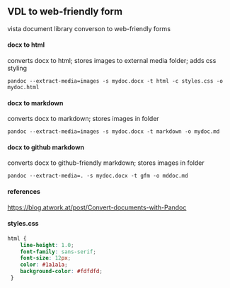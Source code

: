 ## VDL to web-friendly form
vista document library converson to web-friendly forms



#### docx to html
converts docx to html; stores images to external media folder; adds css styling
```
pandoc --extract-media=images -s mydoc.docx -t html -c styles.css -o mydoc.html
```


#### docx to markdown
converts docx to markdown; stores images in folder
```
pandoc --extract-media=images -s mydoc.docx -t markdown -o mydoc.md
```


#### docx to github markdown
converts docx to github-friendly markdown; stores images in folder
```
pandoc --extract-media=. -s mydoc.docx -t gfm -o mddoc.md
```


#### references
https://blog.atwork.at/post/Convert-documents-with-Pandoc


#### styles.css
```css
html {
    line-height: 1.0;
    font-family: sans-serif;
    font-size: 12px;
    color: #1a1a1a;
    background-color: #fdfdfd;
 }
```

